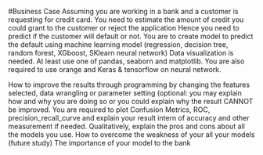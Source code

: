 #Business Case
Assuming you are working in a bank and a customer is requesting for credit card.
You need to estimate the amount of credit you could grant to the customer or reject the application
Hence you need to predict if the customer will default or not.
You are to create model to predict the default using machine learning model (regression, decision tree, random forest, XGboost, SKlearn neural network)
Data visualization is needed. At least use one of pandas, seaborn and matplotlib.
You are also required to use orange and Keras & tensorflow on neural network.

How to improve the results through programming by changing the features selected, data wrangling or parameter setting (optional: you may explain how and why you are doing so or you could explain why the result CANNOT be improved.
You are required to plot Confusion Metrics, ROC, precision_recall_curve and explain your result intern of accuracy and other measurement if needed. 
Qualitatively, explain the pros and cons about all the models you use.
How to overcome the weakness of your all your models (future study)
The importance of your model to the bank
